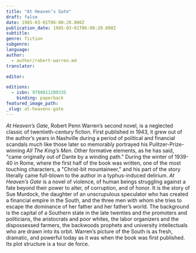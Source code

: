 ```yaml
---
title: "At Heaven’s Gate"
draft: false
date: 1985-03-01T06:00:20.000Z
publication_date: 1985-03-01T06:00:20.000Z
subtitle:
genre: fiction
subgenre:
language:
author:
  - author/robert-warren.md
translator:

editor:

editions:
  - isbn: 9780811209335
    binding: paperback
featured_image_path:
_slug: at-heavens-gate
---
```


_At Heaven’s Gate_, Robert Penn Warren’s second novel, is a neglected classic of twentieth-century fiction. First published in 1943, it grew out of the author’s years in Nashville during a period of political and financial scandals much like those later so memorably portrayed his Pulitzer-Prize-winning _All The King’s Men_. Other formative elements, as he has said, "came originally out of Dante by a winding path." During the winter of 1939-40 in Rome, where the first half of the book was written, one of the most touching characters, a "Christ-bit mountaineer," and his part of the story literally came full-blown to the author in a typhus-induced delirium. _At Heaven’s Gate_ is a novel of violence, of human beings struggling against a fate beyond their power to alter, of corruption, and of honor. It is the story of Sue Murdock, the daughter of an unscrupulous speculator who has created a financial empire in the South, and the three men with whom she tries to escape the dominance of her father and her father’s world. The background is the capital of a Southern state in the late twenties and the promoters and politicians, the aristocrats and poor whites, the labor organizers and the dispossessed farmers, the backwoods prophets and university intellectuals who are drawn into its orbit. Warren’s picture of the South is as fresh, dramatic, and powerful today as it was when the book was first published. Its plot structure is a tour de force.

